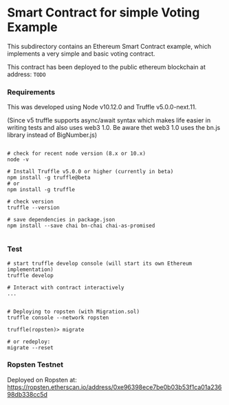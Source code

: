# Smart Contract for simple Voting Example

This subdirectory contains an Ethereum Smart Contract example,
which implements a very simple and basic voting contract.

This contract has been deployed to the public ethereum blockchain
at address: `TODO`


### Requirements

This was developed using Node v10.12.0 and Truffle v5.0.0-next.11.

(Since v5 truffle supports async/await syntax which makes life easier
in writing tests and also uses web3 1.0. Be aware thet web3 1.0 uses
the bn.js library instead of BigNumber.js)


```

# check for recent node version (8.x or 10.x)
node -v

# Install Truffle v5.0.0 or higher (currently in beta)
npm install -g truffle@beta
# or
npm install -g truffle

# check version
truffle --version

# save dependencies in package.json
npm install --save chai bn-chai chai-as-promised


```


### Test


```
# start truffle develop console (will start its own Ethereum implementation)
truffle develop

# Interact with contract interactively
...


# Deploying to ropsten (with Migration.sol)
truffle console --network ropsten

truffle(ropsten)> migrate

# or redeploy:
migrate --reset

```


### Ropsten Testnet

Deployed on Ropsten at: https://ropsten.etherscan.io/address/0xe96398ece7be0b03b53f1ca01a23698db338cc5d
